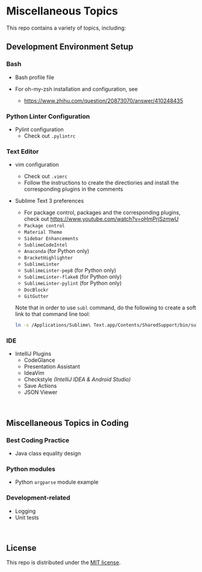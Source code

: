 # Miscellaneous Topics

This repo contains a variety of topics, including:

## Development Environment Setup

### Bash

* Bash profile file
* For oh-my-zsh installation and configuration, see

  * https://www.zhihu.com/question/20873070/answer/410248435

### Python Linter Configuration

* Pylint configuration
  * Check out `.pylintrc`

### Text Editor

* vim configuration

  * Check out `.vimrc`
  * Follow the instructions to create the directiories and install the corresponding plugins in the comments

* Sublime Text 3 preferences
  * For package control, packages and the corresponding plugins, check out https://www.youtube.com/watch?v=oHmPrjSzmwU
  * `Package control`
  * `Material Theme`
  * `Sidebar Enhancements`
  * `SublimeCodeIntel`
  * `Anaconda` (for Python only)
  * `BracketHighlighter`
  * `SublimeLinter`
  * `SublimeLinter-pep8` (for Python only)
  * `SublimeLinter-flake8` (for Python only)
  * `SublimeLinter-pylint` (for Python only)
  * `DocBlockr`
  * `GitGutter`

  Note that in order to use `subl` command, do the following to create a soft link to that command line tool:

  ```bash
  ln -s /Applications/Sublime\ Text.app/Contents/SharedSupport/bin/subl /usr/local/bin/subl
  ```

### IDE

* IntelliJ Plugins
  * CodeGlance
  * Presentation Assistant
  * IdeaVim
  * Checkstyle   *(IntelliJ IDEA & Android Studio)*
  * Save Actions
  * JSON Viewer

<br>

## Miscellaneous Topics in Coding

### Best Coding Practice

* Java class equality design

### Python modules

* Python `argparse` module example

### Development-related

* Logging
* Unit tests

<br>

## License

 This repo is distributed under the <a href="https://github.com/Ziang-Lu/Miscellaneous/blob/master/LICENSE">MIT license</a>.
